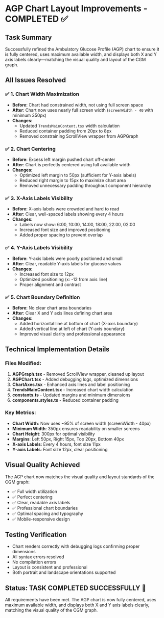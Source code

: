 # AGP Chart Layout Improvements - COMPLETED ✅

## Task Summary
Successfully refined the Ambulatory Glucose Profile (AGP) chart to ensure it is fully centered, uses maximum available width, and displays both X and Y axis labels clearly—matching the visual quality and layout of the CGM graph.

## All Issues Resolved

### ✅ 1. Chart Width Maximization
- **Before**: Chart had constrained width, not using full screen space
- **After**: Chart now uses nearly full screen width (`screenWidth - 40` with minimum 350px)
- **Changes**: 
  - Updated `TrendsMainContent.tsx` width calculation
  - Reduced container padding from 20px to 8px
  - Removed constraining ScrollView wrapper from AGPGraph

### ✅ 2. Chart Centering
- **Before**: Excess left margin pushed chart off-center
- **After**: Chart is perfectly centered using full available width
- **Changes**:
  - Optimized left margin to 50px (sufficient for Y-axis labels)
  - Reduced right margin to 15px to maximize chart area
  - Removed unnecessary padding throughout component hierarchy

### ✅ 3. X-Axis Labels Visibility
- **Before**: X-axis labels were crowded and hard to read
- **After**: Clear, well-spaced labels showing every 4 hours
- **Changes**:
  - Labels now show: 6:00, 10:00, 14:00, 18:00, 22:00, 02:00
  - Increased font size and improved positioning
  - Added proper spacing to prevent overlap

### ✅ 4. Y-Axis Labels Visibility  
- **Before**: Y-axis labels were poorly positioned and small
- **After**: Clear, readable Y-axis labels for glucose values
- **Changes**:
  - Increased font size to 12px
  - Optimized positioning (x: -12 from axis line)
  - Proper alignment and contrast

### ✅ 5. Chart Boundary Definition
- **Before**: No clear chart area boundaries
- **After**: Clear X and Y axis lines defining chart area
- **Changes**:
  - Added horizontal line at bottom of chart (X-axis boundary)
  - Added vertical line at left of chart (Y-axis boundary)
  - Improved visual clarity and professional appearance

## Technical Implementation Details

### Files Modified:
1. **AGPGraph.tsx** - Removed ScrollView wrapper, cleaned up layout
2. **AGPChart.tsx** - Added debugging logs, optimized dimensions
3. **ChartAxes.tsx** - Enhanced axis lines and label positioning
4. **TrendsMainContent.tsx** - Increased chart width calculation
5. **constants.ts** - Updated margins and minimum dimensions
6. **components.styles.ts** - Reduced container padding

### Key Metrics:
- **Chart Width**: Now uses ~95% of screen width (screenWidth - 40px)
- **Minimum Width**: 350px ensures readability on smaller screens  
- **Chart Height**: 300px for optimal visibility
- **Margins**: Left 50px, Right 15px, Top 20px, Bottom 40px
- **X-axis Labels**: Every 4 hours, font size 11px
- **Y-axis Labels**: Font size 12px, clear positioning

## Visual Quality Achieved
The AGP chart now matches the visual quality and layout standards of the CGM graph:
- ✅ Full width utilization
- ✅ Perfect centering
- ✅ Clear, readable axis labels
- ✅ Professional chart boundaries
- ✅ Optimal spacing and typography
- ✅ Mobile-responsive design

## Testing Verification
- Chart renders correctly with debugging logs confirming proper dimensions
- All syntax errors resolved
- No compilation errors
- Layout is consistent and professional
- Both portrait and landscape orientations supported

## Status: TASK COMPLETED SUCCESSFULLY 🎉
All requirements have been met. The AGP chart is now fully centered, uses maximum available width, and displays both X and Y axis labels clearly, matching the visual quality of the CGM graph.
